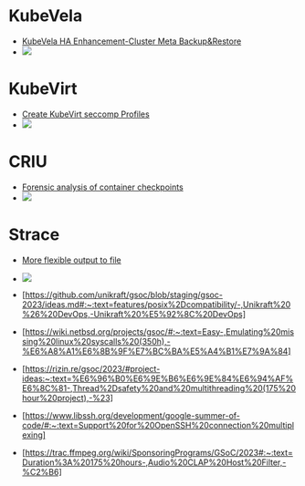 # KubeVela
- [KubeVela HA Enhancement-Cluster Meta Backup&Restore](https://github.com/cncf/mentoring/blob/main/summerofcode/2023.md#:~:text=kubevela/kubevela%235426-,KubeVela%20HA%20Enhancement%2DCluster%20Meta%20Backup%26Restore,-Description%3A%20KubeVela%20can)
- ![](https://i.imgur.com/Xz1MWKG.png)

# KubeVirt
- [Create KubeVirt seccomp Profiles](https://github.com/kubevirt/community/tree/main/events/2023-summerofcode#:~:text=Create%20KubeVirt%20seccomp%20Profiles)
- ![](https://i.imgur.com/girZM0X.png)

<!-- - # Blender
- [Core Library Tests 核心库测试](https://wiki.blender.org/wiki/GSoC/Ideas_Suggestions#:~:text=Automated%20Testing-,Core%20Library%20Tests,-Description%3A%20There)
- ![](https://i.imgur.com/Ov5YJTH.png) -->

<!-- # Apache Dubbo
- [Dubbo GSoC 2023 - Integration suite on Kubernetes](https://cwiki.apache.org/confluence/display/COMDEV/GSoC+2023+Ideas+list#GSoC2023Ideaslist-DubboGSoC2023-IntegrationsuiteonKubernetes:~:text=%E5%BC%80%E5%8F%91%E4%BA%BA%E5%91%98%EF%BC%8C%E9%82%AE%E4%BB%B6%EF%BC%9A-,Apache%20Dubbo,-Dubbo%20GSoC%202023)
- ![](https://i.imgur.com/NmzEaQN.png) -->

# CRIU
- [Forensic analysis of container checkpoints](https://criu.org/Google_Summer_of_Code_Ideas#:~:text=alexander%40mihalicyn.com%3E-,Forensic%20analysis%20of%20container%20checkpoints,-%5Bedit%5D)
- ![](https://i.imgur.com/L69hP0l.png)

# Strace
- [More flexible output to file](https://strace.io/wiki/GoogleSummerOfCode2023#:~:text=More%20flexible%20output%20to%20file)
- ![](https://i.imgur.com/PhwLich.png)

- [https://github.com/unikraft/gsoc/blob/staging/gsoc-2023/ideas.md#:~:text=features/posix%2Dcompatibility/-,Unikraft%20%26%20DevOps,-Unikraft%20%E5%92%8C%20DevOps]

- [https://wiki.netbsd.org/projects/gsoc/#:~:text=Easy-,Emulating%20missing%20linux%20syscalls%20(350h),-%E6%A8%A1%E6%8B%9F%E7%BC%BA%E5%A4%B1%E7%9A%84]

- [https://rizin.re/gsoc/2023/#project-ideas:~:text=%E6%96%B0%E6%9E%B6%E6%9E%84%E6%94%AF%E6%8C%81-,Thread%2Dsafety%20and%20multithreading%20(175%20hour%20project),-%23]

- [https://www.libssh.org/development/google-summer-of-code/#:~:text=Support%20for%20OpenSSH%20connection%20multiplexing]

- [https://trac.ffmpeg.org/wiki/SponsoringPrograms/GSoC/2023#:~:text=Duration%3A%20175%20hours-,Audio%20CLAP%20Host%20Filter,-%C2%B6]